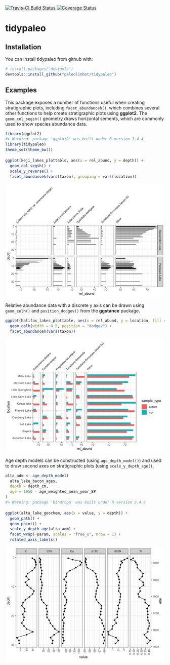 
<!-- README.md is generated from README.Rmd. Please edit that file -->
[![Travis-CI Build Status](https://travis-ci.org/paleolimbot/tidypaleo.svg?branch=master)](https://travis-ci.org/paleolimbot/tidypaleo) [![Coverage Status](https://img.shields.io/codecov/c/github/paleolimbot/tidypaleo/master.svg)](https://codecov.io/github/paleolimbot/tidypaleo?branch=master)

tidypaleo
=========

Installation
------------

You can install tidypaleo from github with:

``` r
# install.packages("devtools")
devtools::install_github("paleolimbot/tidypaleo")
```

Examples
--------

This package exposes a number of functions useful when creating stratigraphic plots, including `facet_abundanceh()`, which combines several other functions to help create stratigraphic plots using **ggplot2**. The `geom_col_segsh()` geometry draws horizontal sements, which are commonly used to show species abundance data.

``` r
library(ggplot2)
#> Warning: package 'ggplot2' was built under R version 3.4.4
library(tidypaleo)
theme_set(theme_bw())

ggplot(keji_lakes_plottable, aes(x = rel_abund, y = depth)) +
  geom_col_segsh() +
  scale_y_reverse() +
  facet_abundanceh(vars(taxon), grouping = vars(location))
```

![](README-keji-strat-1.png)

Relative abundance data with a discrete y axis can be drawn using `geom_colh()` and `position_dodgev()` from the **ggstance** package.

``` r
ggplot(halifax_lakes_plottable, aes(x = rel_abund, y = location, fill = sample_type)) +
  geom_colh(width = 0.5, position = "dodgev") +
  facet_abundanceh(vars(taxon))
```

![](README-halifax-lakes-plot-1.png)

Age depth models can be constructed (using `age_depth_model()`) and used to draw second axes on stratigraphic plots (using `scale_y_depth_age()`.

``` r
alta_adm <- age_depth_model(
  alta_lake_bacon_ages, 
  depth = depth_cm,
  age = 1950 - age_weighted_mean_year_BP
)
#> Warning: package 'bindrcpp' was built under R version 3.4.4

ggplot(alta_lake_geochem, aes(x = value, y = depth)) +
  geom_path() +
  geom_point() +
  scale_y_depth_age(alta_adm) +
  facet_wrap(~param, scales = "free_x", nrow = 1) +
  rotated_axis_labels()
```

![](README-alta-strat-1.png)
